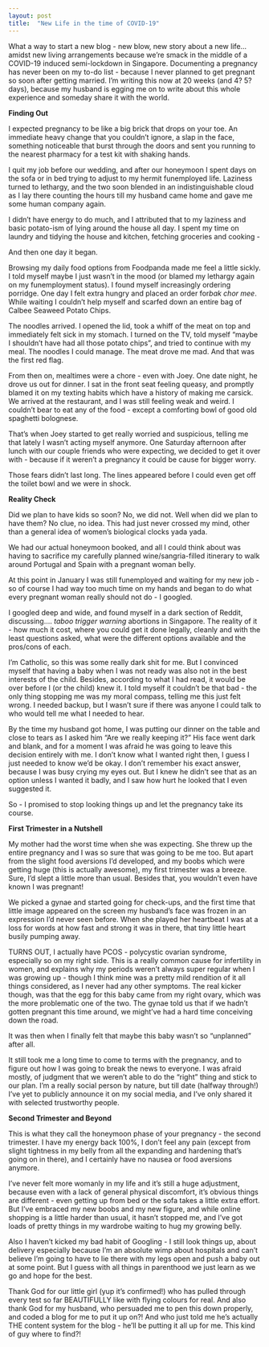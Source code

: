 ```yaml
---
layout: post
title:  "New Life in the time of COVID-19"
---
```


What a way to start a new blog - new blow, new story about a new life… amidst new living arrangements because we’re smack in the middle of a COVID-19 induced semi-lockdown in Singapore. <!--more--> Documenting a ​pregnancy ​ has never been on my to-do list - because I never planned to get pregnant so soon after getting married. I’m writing this now at 20 weeks (and 4? 5? days), because my husband is egging me on to write about this whole experience and someday share it with the world. 
 
**Finding Out** 

I expected pregnancy to be like a big brick that drops on your toe. An immediate heavy change that you couldn’t ignore, a slap in the face, something noticeable that burst through the doors and sent you running to the nearest pharmacy for a test kit with shaking hands.  
 
I quit my job before our wedding, and after our honeymoon I spent days on the sofa or in bed trying to adjust to my hermit funemployed life. Laziness turned to lethargy, and the two soon blended in an indistinguishable cloud as I lay there counting the hours till my husband came home and gave me some human company again.  
 
I didn’t have energy to do much, and I attributed that to my laziness and basic potato-ism of lying around the house all day. I spent my time on laundry and tidying the house and kitchen, fetching groceries and cooking - 
 
And then one day it began.  
 
Browsing my daily food options from Foodpanda made me feel a little sickly. I told myself maybe I just wasn’t in the mood (or blamed my lethargy again on my funemployment status). I found myself increasingly ordering porridge. One day I felt extra hungry and placed an order for ​*bak chor mee*. While waiting I couldn’t help myself and scarfed down an entire bag of Calbee Seaweed Potato Chips.  
 
The noodles arrived. I opened the lid, took a whiff of the meat on top and immediately felt sick in my stomach. I turned on the TV, told myself “maybe I shouldn’t have had all those potato chips”, and tried to continue with my meal. The noodles I could manage. The meat drove me mad. And that was the first red flag.  
 
From then on, mealtimes were a chore - even with Joey. One date night, he drove us out for dinner. I sat in the front seat feeling queasy, and promptly blamed it on my texting habits which have a history of making me carsick. We arrived at the restaurant, and I was still feeling weak and weird. I couldn’t bear to eat any of the food - except a comforting bowl of good old spaghetti bolognese.  
 
That’s when Joey started to get really worried and suspicious, telling me that lately I wasn’t acting myself anymore. One Saturday afternoon after lunch with our couple friends who were expecting, we decided to get it over with - because if it weren’t a pregnancy it could be cause for bigger worry.  
 
Those fears didn’t last long. The lines appeared before I could even get off the toilet bowl and we were in shock.  
 
**Reality Check** 

Did we plan to have kids so soon? No, we did not.  Well when did we plan to have them? No clue, no idea. This had just never crossed my mind, other than a general idea of women’s biological clocks yada yada.  
 
We had our actual honeymoon booked, and all I could think about was having to sacrifice my carefully planned wine/sangria-filled itinerary to walk around Portugal and Spain with a pregnant woman belly.  
 
At this point in January I was still funemployed and waiting for my new job - so of course I had way too much time on my hands and began to do what every pregnant woman really should not do - I googled.  
 
I googled deep and wide, and found myself in a dark section of Reddit, discussing…. *taboo trigger warning* abortions in Singapore. The reality of it - how much it cost, where you could get it done legally, cleanly and with the least questions asked, what were the different options available and the pros/cons of each.  
 
I’m Catholic, so this was some really dark shit for me. But I convinced myself that having a baby when I was not ready was also not in the best interests of the child. Besides, according to what I had read, it would be over before I (or the child) knew it. I told myself it couldn’t be that bad - the only thing stopping me was my moral compass, telling me this just felt wrong. I needed backup, but I wasn’t sure if there was anyone I could talk to who would tell me what I needed to hear.  
 
By the time my husband got home, I was putting our dinner on the table and close to tears as I asked him “Are we really keeping it?” His face went dark and blank, and for a moment I was afraid he was going to leave this decision entirely with me. I don’t know what I wanted right then, I guess I just needed to know we’d be okay. I don’t remember his exact answer, because I was busy crying my eyes out. But I knew he didn’t see that as an option unless I wanted it badly, and I saw how hurt he looked that I even suggested it.  
 
So - I promised to stop looking things up and let the pregnancy take its course.  
 
**First Trimester in a Nutshell** 

My mother had the worst time when she was expecting. She threw up the entire pregnancy and I was so sure that was going to be me too. But apart from the slight food aversions I’d developed, and my boobs which were getting huge (this is actually awesome), my first trimester was a breeze. Sure, I’d slept a little more than usual. Besides that, you wouldn’t even have known I was pregnant!  
 
We picked a gynae and started going for check-ups, and the first time that little image appeared on the screen my husband’s face was frozen in an expression I’d never seen before. When she played her heartbeat I was at a loss for words at how fast and strong it was in there, that tiny little heart busily pumping away.  
 
TURNS OUT, I actually have PCOS - polycystic ovarian syndrome, especially so on my right side. This is a really common cause for infertility in women, and explains why my periods weren’t always super regular when I was growing up - though I think mine was a pretty mild rendition of it all things considered, as I never had any other symptoms. The real kicker though, was that the egg for this baby came from my right ovary, which was the more problematic one of the two. The gynae told us that if we hadn’t gotten pregnant this time around, we might’ve had a hard time conceiving down the road.  
 
It was then when I finally felt that maybe this baby wasn’t so “unplanned” after all.  
 
It still took me a long time to come to terms with the pregnancy, and to figure out how I was going to break the news to everyone. I was afraid mostly, of judgment that we weren’t able to do the “right” thing and stick to our plan. I’m a really social person by nature, but till date (halfway through!) I’ve yet to publicly announce it on my social media, and I’ve only shared it with selected trustworthy people.  
 
**Second Trimester and Beyond** 

This is what they call the honeymoon phase of your pregnancy - the second trimester. I have my energy back 100%, I don’t feel any pain (except from slight tightness in my belly from all the expanding and hardening that’s going on in there), and I certainly have no nausea or food aversions anymore.  
 
I’ve never felt more womanly in my life and it’s still a huge adjustment, because even with a lack of general physical discomfort, it’s obvious things are different - even getting up from bed or the sofa takes a little extra effort. But I’ve embraced my new boobs and my new figure, and while online shopping is a little harder than usual, it hasn’t stopped me, and I’ve got loads of pretty things in my wardrobe waiting to hug my growing belly.  
 
Also I haven’t kicked my bad habit of Googling - I still look things up, about delivery especially because I’m an absolute wimp about hospitals and can’t believe I’m going to have to lie there with my legs open and push a baby out at some point. But I guess with all things in parenthood we just learn as we go and hope for the best.  

Thank God for our little girl (yup it’s confirmed!) who has pulled through every test so far BEAUTIFULLY like with flying colours for real. And also thank God for my husband, who persuaded me to pen this down properly, and coded a blog for me to put it up on?! And who just told me he’s actually THE content system for the blog - he’ll be putting it all up for me. This kind of guy where to find?!  
